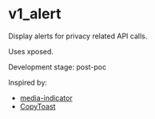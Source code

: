 # v1_alert
Display alerts for privacy related API calls.

Uses xposed.

Development stage: post-poc


Inspired by:
- [media-indicator](https://github.com/CzBiX/media-indicator)
- [CopyToast](https://github.com/hamzahrmalik/CopyToast)
